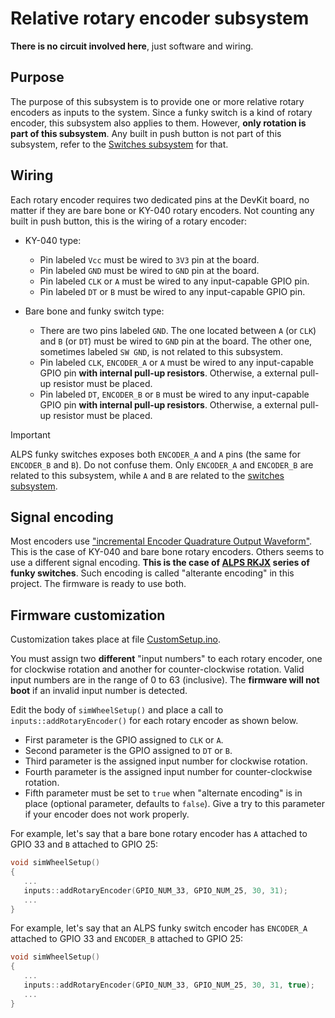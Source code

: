 # Relative rotary encoder subsystem

**There is no circuit involved here**, just software and wiring.

## Purpose

The purpose of this subsystem is to provide one or more relative rotary encoders as inputs to the system.
Since a funky switch is a kind of rotary encoder,
this subsystem also applies to them.
However, **only rotation is part of this subsystem**.
Any built in push button is not part of this subsystem,
refer to the [Switches subsystem](../Switches/Switches_en.md) for that.

## Wiring

Each rotary encoder requires two dedicated pins at the DevKit board,
no matter if they are bare bone or KY-040 rotary encoders.
Not counting any built in push button,
this is the wiring of a rotary encoder:

- KY-040 type:

  - Pin labeled `Vcc` must be wired to `3V3` pin at the board.
  - Pin labeled `GND` must be wired to `GND` pin at the board.
  - Pin labeled `CLK` or `A` must be wired to any input-capable GPIO pin.
  - Pin labeled `DT` or `B` must be wired to any input-capable GPIO pin.

- Bare bone and funky switch type:

  - There are two pins labeled `GND`.
    The one located between `A` (or `CLK`) and `B` (or `DT`) must be wired to `GND` pin at the board.
    The other one, sometimes labeled `SW GND`, is not related to this subsystem.
  - Pin labeled `CLK`, `ENCODER_A` or `A` must be wired to any
    input-capable GPIO pin **with internal pull-up resistors**.
    Otherwise, a external pull-up resistor must be placed.
  - Pin labeled `DT`, `ENCODER_B` or `B` must be wired to any
    input-capable GPIO pin **with internal pull-up resistors**.
    Otherwise, a external pull-up resistor must be placed.

> [!IMPORTANT]
> ALPS funky switches exposes both `ENCODER_A` and `A` pins (the same for `ENCODER_B` and `B`).
> Do not confuse them.
> Only `ENCODER_A` and `ENCODER_B` are related to this subsystem,
> while `A` and `B` are related to the [switches subsystem](../Switches/Switches_en.md).

## Signal encoding

Most encoders use
["incremental Encoder Quadrature Output Waveform"](https://www.allaboutcircuits.com/projects/how-to-use-a-rotary-encoder-in-a-mcu-based-project/).
This is the case of KY-040 and bare bone rotary encoders.
Others seems to use a different signal encoding.
**This is the case of [ALPS RKJX](https://docs.rs-online.com/5b4c/0900766b8152c2e9.pdf) series of funky switches**.
Such encoding is called "alterante encoding" in this project.
The firmware is ready to use both.

## Firmware customization

Customization takes place at file [CustomSetup.ino](../../../../src/Firmware/CustomSetup/CustomSetup.ino).

You must assign two **different** "input numbers" to each rotary encoder,
one for clockwise rotation and another for counter-clockwise rotation.
Valid input numbers are in the range of 0 to 63 (inclusive).
The **firmware will not boot** if an invalid input number is detected.

Edit the body of `simWheelSetup()` and place a call to `inputs::addRotaryEncoder()` for each rotary encoder as shown below.

- First parameter is the GPIO assigned to `CLK` or `A`.
- Second parameter is the GPIO assigned to `DT` or `B`.
- Third parameter is the assigned input number for clockwise rotation.
- Fourth parameter is the assigned input number for counter-clockwise rotation.
- Fifth parameter must be set to `true` when "alternate encoding" is in place
  (optional parameter, defaults to `false`).
  Give a try to this parameter if your encoder does not work properly.

For example, let's say that a bare bone rotary encoder has
`A` attached to GPIO 33 and `B` attached to GPIO 25:

```c
void simWheelSetup()
{
   ...
   inputs::addRotaryEncoder(GPIO_NUM_33, GPIO_NUM_25, 30, 31);
   ...
}
```

For example, let's say that an ALPS funky switch encoder has
`ENCODER_A` attached to GPIO 33 and `ENCODER_B` attached to GPIO 25:

```c
void simWheelSetup()
{
   ...
   inputs::addRotaryEncoder(GPIO_NUM_33, GPIO_NUM_25, 30, 31, true);
   ...
}
```
